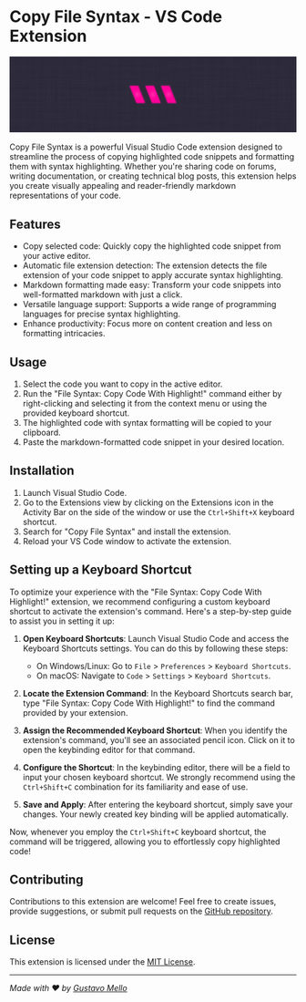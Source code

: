 # Copy File Syntax - VS Code Extension

![Copy File Syntax banner](./assets/banner.png)

Copy File Syntax is a powerful Visual Studio Code extension designed to streamline the process of copying highlighted code snippets and formatting them with syntax highlighting. Whether you're sharing code on forums, writing documentation, or creating technical blog posts, this extension helps you create visually appealing and reader-friendly markdown representations of your code.

## Features

- Copy selected code: Quickly copy the highlighted code snippet from your active editor.
- Automatic file extension detection: The extension detects the file extension of your code snippet to apply accurate syntax highlighting.
- Markdown formatting made easy: Transform your code snippets into well-formatted markdown with just a click.
- Versatile language support: Supports a wide range of programming languages for precise syntax highlighting.
- Enhance productivity: Focus more on content creation and less on formatting intricacies.

## Usage

1. Select the code you want to copy in the active editor.
2. Run the "File Syntax: Copy Code With Highlight!" command either by right-clicking and selecting it from the context menu or using the provided keyboard shortcut.
3. The highlighted code with syntax formatting will be copied to your clipboard.
4. Paste the markdown-formatted code snippet in your desired location.

## Installation

1. Launch Visual Studio Code.
2. Go to the Extensions view by clicking on the Extensions icon in the Activity Bar on the side of the window or use the `Ctrl+Shift+X` keyboard shortcut.
3. Search for "Copy File Syntax" and install the extension.
4. Reload your VS Code window to activate the extension.

## Setting up a Keyboard Shortcut

To optimize your experience with the "File Syntax: Copy Code With Highlight!" extension, we recommend configuring a custom keyboard shortcut to activate the extension's command. Here's a step-by-step guide to assist you in setting it up:

1. **Open Keyboard Shortcuts**: Launch Visual Studio Code and access the Keyboard Shortcuts settings. You can do this by following these steps:

   - On Windows/Linux: Go to `File` > `Preferences` > `Keyboard Shortcuts`.
   - On macOS: Navigate to `Code` > `Settings` > `Keyboard Shortcuts`.

2. **Locate the Extension Command**: In the Keyboard Shortcuts search bar, type "File Syntax: Copy Code With Highlight!" to find the command provided by your extension.

3. **Assign the Recommended Keyboard Shortcut**: When you identify the extension's command, you'll see an associated pencil icon. Click on it to open the keybinding editor for that command.

4. **Configure the Shortcut**: In the keybinding editor, there will be a field to input your chosen keyboard shortcut. We strongly recommend using the `Ctrl+Shift+C` combination for its familiarity and ease of use.

5. **Save and Apply**: After entering the keyboard shortcut, simply save your changes. Your newly created key binding will be applied automatically.

Now, whenever you employ the `Ctrl+Shift+C` keyboard shortcut, the command will be triggered, allowing you to effortlessly copy highlighted code!

## Contributing

Contributions to this extension are welcome! Feel free to create issues, provide suggestions, or submit pull requests on the [GitHub repository](https://github.com/GustavoMelloGit/copy-file-syntax-extension).

## License

This extension is licensed under the [MIT License](LICENSE).

---

*Made with ❤️ by [Gustavo Mello](https://www.linkedin.com/in/gustavo-marques-mello/)*

